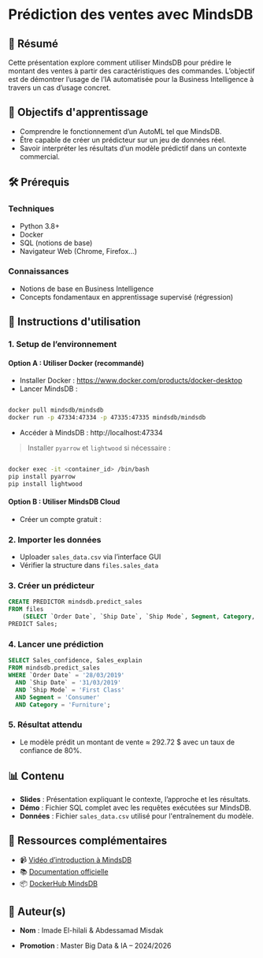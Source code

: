 # Prédiction des ventes avec MindsDB

## 📌 Résumé
Cette présentation explore comment utiliser MindsDB pour prédire le montant des ventes à partir des caractéristiques des commandes. L’objectif est de démontrer l’usage de l’IA automatisée pour la Business Intelligence à travers un cas d’usage concret.

## 🎯 Objectifs d'apprentissage
- Comprendre le fonctionnement d’un AutoML tel que MindsDB.
- Être capable de créer un prédicteur sur un jeu de données réel.
- Savoir interpréter les résultats d’un modèle prédictif dans un contexte commercial.

## 🛠️ Prérequis
### Techniques
- Python 3.8+
- Docker
- SQL (notions de base)
- Navigateur Web (Chrome, Firefox...)

### Connaissances
- Notions de base en Business Intelligence
- Concepts fondamentaux en apprentissage supervisé (régression)

## 🚀 Instructions d'utilisation

### 1. Setup de l’environnement
#### Option A : Utiliser Docker (recommandé)
- Installer Docker : https://www.docker.com/products/docker-desktop  
- Lancer MindsDB :
```bash

docker pull mindsdb/mindsdb
docker run -p 47334:47334 -p 47335:47335 mindsdb/mindsdb
```
- Accéder à MindsDB : http://localhost:47334

> Installer `pyarrow` et `lightwood` si nécessaire :
```bash

docker exec -it <container_id> /bin/bash
pip install pyarrow
pip install lightwood
```

#### Option B : Utiliser MindsDB Cloud
- Créer un compte gratuit :

### 2. Importer les données
- Uploader `sales_data.csv` via l’interface GUI
- Vérifier la structure dans `files.sales_data`

### 3. Créer un prédicteur
```sql
CREATE PREDICTOR mindsdb.predict_sales
FROM files
    (SELECT `Order Date`, `Ship Date`, `Ship Mode`, Segment, Category, Sales FROM sales_data)
PREDICT Sales;
```

### 4. Lancer une prédiction
```sql
SELECT Sales_confidence, Sales_explain
FROM mindsdb.predict_sales
WHERE `Order Date` = '28/03/2019'
  AND `Ship Date` = '31/03/2019'
  AND `Ship Mode` = 'First Class'
  AND Segment = 'Consumer'
  AND Category = 'Furniture';
```

### 5. Résultat attendu
- Le modèle prédit un montant de vente ≈ 292.72 $ avec un taux de confiance de 80%.

## 📊 Contenu
- **Slides** : Présentation expliquant le contexte, l’approche et les résultats.
- **Démo** : Fichier SQL complet avec les requêtes exécutées sur MindsDB.
- **Données** : Fichier `sales_data.csv` utilisé pour l'entraînement du modèle.

## 🔗 Ressources complémentaires
- 📹 [Vidéo d’introduction à MindsDB](https://youtu.be/D_BoVJeDGLw)
- 📚 [Documentation officielle](https://docs.mindsdb.com/mindsdb-connect)
- 📦 [DockerHub MindsDB](https://hub.docker.com/r/mindsdb/mindsdb)

## 👥 Auteur(s)
- **Nom** : Imade El-hilali & Abdessamad Misdak  

- **Promotion** : Master Big Data & IA – 2024/2026
